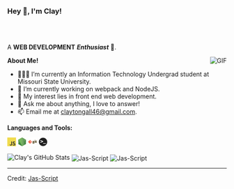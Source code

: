 <h3 title="hehehe"> Hey 👋, I'm Clay!</h3>

<br />
<br />

A **WEB DEVELOPMENT** ***Enthusiast*** 🚀.


  <img align="right" alt="GIF" src="https://i.pinimg.com/originals/e4/26/70/e426702edf874b181aced1e2fa5c6cde.gif" />

**About Me!**

- 👨🏽‍💻 I’m currently an Information Technology Undergrad student at Missouri State University.
- 🌱 I’m currently working on webpack and NodeJS.
- 🤔 My interest lies in front end web development.
- 💬 Ask me about anything, I love to answer!
- 📫 Email me at [claytongall46@gmail.com](mailto:claytongall46@gmail.com).



**Languages and Tools:**  


<code><img height="20" src="https://raw.githubusercontent.com/github/explore/80688e429a7d4ef2fca1e82350fe8e3517d3494d/topics/javascript/javascript.png"></code>
<code><img height="20" src="https://raw.githubusercontent.com/github/explore/80688e429a7d4ef2fca1e82350fe8e3517d3494d/topics/nodejs/nodejs.png"></code>
<code><img height="20" src="https://raw.githubusercontent.com/github/explore/80688e429a7d4ef2fca1e82350fe8e3517d3494d/topics/git/git.png"></code>
<code><img height="20" src="https://raw.githubusercontent.com/github/explore/80688e429a7d4ef2fca1e82350fe8e3517d3494d/topics/terminal/terminal.png"></code>

<img src="https://github-readme-stats.vercel.app/api?username=Clay467&show_icons=true&hide_border=true&count_private=true&theme=shades-of-purple&icon_color=fad000" alt="Clay's GitHub Stats">
<img align="center" src="https://github-readme-streak-stats.herokuapp.com/?user=Clay467&count_private=true&theme=radical" alt="Jas-Script" />
<img align="center" width=500 src="https://github-readme-stats.vercel.app/api/top-langs/?username=Clay467&count_private=true&theme=radical" alt="Jas-Script" />

----
Credit: [Jas-Script](https://github.com/Jas-Script)
